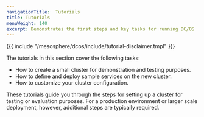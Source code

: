 ```yaml
---
navigationTitle:  Tutorials
title: Tutorials
menuWeight: 140
excerpt: Demonstrates the first steps and key tasks for running DC/OS
---
```

{{{ include "/mesosphere/dcos/include/tutorial-disclaimer.tmpl" }}}


The tutorials in this section cover the following tasks:
- How to create a small cluster for demonstration and testing purposes.
- How to define and deploy sample services on the new cluster.
- How to customize your cluster configuration.

These tutorials guide you through the steps for setting up a cluster for testing or evaluation purposes. For a production environment or larger scale deployment, however, additional steps are typically required. 

